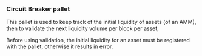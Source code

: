 ### Circuit Breaker pallet

This pallet is used to keep track of the initial liquidity of assets (of an AMM), 
then to validate the next liquidity volume per block per asset,

Before using validation, the initial liquidity for an asset must be registered with the pallet, otherwise it results in error.